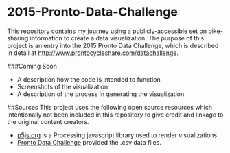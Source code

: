 # 2015-Pronto-Data-Challenge
This repository contains my journey using a publicly-accessible set on bike-sharing information to create a data visualization.
The purpose of this project is an entry into the 2015 Pronto Data Challenge, which is described in detail at http://www.prontocycleshare.com/datachallenge.

###Coming Soon
* A description how the code is intended to function
* Screenshots of the visualization
* A description of the process in generating the visualization

##Sources
This project uses the following open source resources which intentionally not been included in this repository to give credit and linkage to the original content creators.
* <a href="http://p5js.org/">p5js.org</a> is a Processing javascript library used to render visualizations
* <a href="http://www.prontocycleshare.com/datachallenge">Pronto Data Challenge</a> provided the .csv data files.
